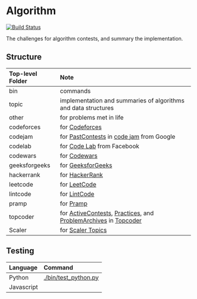 Algorithm
======

[![Build Status](https://travis-ci.org/jaychsu/algorithm.svg?branch=master)](https://travis-ci.org/jaychsu/algorithm)

The challenges for algorithm contests, and summary the implementation.

## Structure

| Top-level Folder | Note |
| :--- | :--- |
| bin | commands |
| topic | implementation and summaries of algorithms and data structures |
| other | for problems met in life |
| codeforces | for [Codeforces](http://codeforces.com) |
| codejam | for [PastContests](https://code.google.com/codejam/past-contests) in [code jam](https://code.google.com/codejam) from Google |
| codelab | for [Code Lab](https://codelab.interviewbit.com) from Facebook |
| codewars | for [Codewars](https://www.codewars.com) |
| geeksforgeeks | for [GeeksforGeeks](https://www.geeksforgeeks.org) |
| hackerrank | for [HackerRank](https://www.hackerrank.com/contests) |
| leetcode | for [LeetCode](https://leetcode.com) |
| lintcode | for [LintCode](http://www.lintcode.com) |
| pramp | for [Pramp](https://www.pramp.com) |
| topcoder | for [ActiveContests](https://community.topcoder.com/longcontest/?module=ViewActiveContests), [Practices](https://community.topcoder.com/longcontest/?module=ViewPractice), and [ProblemArchives](https://community.topcoder.com/tc?module=ProblemArchive) in [Topcoder](https://www.topcoder.com) |
| Scaler | for [Scaler Topics](https://www.scaler.com/topics/) |

## Testing

| Language | Command |
| :--- | :--- |
| Python | [./bin/test_python.py](./bin/test_python.py) |
| Javascript | |
